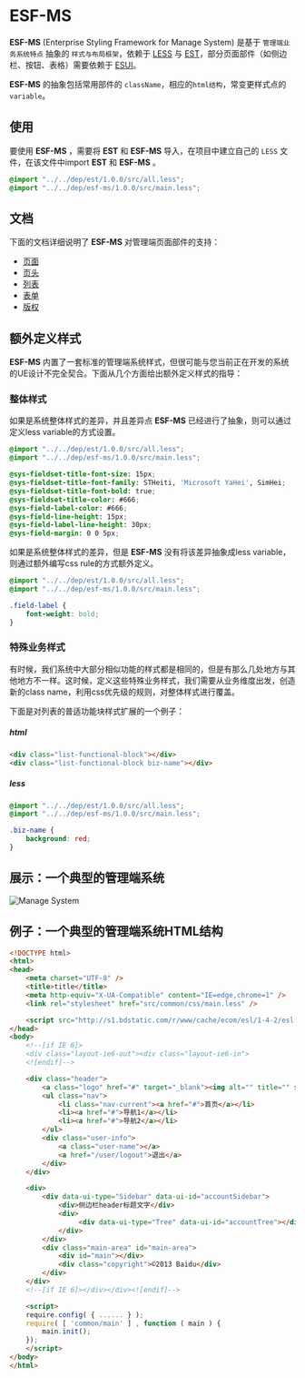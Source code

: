 ESF-MS
==============

**ESF-MS** (Enterprise Styling Framework for Manage System) 是基于 `管理端业务系统特点` 抽象的 `样式与布局框架`，依赖于 [LESS](http://github.com/cloudhead/less.js) 与 [EST](https://github.com/ecomfe/est)，部分页面部件（如侧边栏、按钮、表格）需要依赖于 [ESUI](https://github.com/ecomfe/esui)。

**ESF-MS** 的抽象包括常用部件的 `className`，相应的`html结构`，常变更样式点的`variable`。


使用
------

要使用 **ESF-MS** ，需要将 **EST** 和 **ESF-MS** 导入，在项目中建立自己的 `LESS` 文件，在该文件中import **EST** 和 **ESF-MS** 。

```css
@import "../../dep/est/1.0.0/src/all.less";
@import "../../dep/esf-ms/1.0.0/src/main.less";
```


文档
------

下面的文档详细说明了 **ESF-MS** 对管理端页面部件的支持：

- [页面](doc/page.md)
- [页头](doc/header.md)
- [列表](doc/list.md)
- [表单](doc/form.md)
- [版权](doc/copyright.md)


额外定义样式
------

**ESF-MS** 内置了一套标准的管理端系统样式，但很可能与您当前正在开发的系统的UE设计不完全契合。下面从几个方面给出额外定义样式的指导：


### 整体样式

如果是系统整体样式的差异，并且差异点 **ESF-MS** 已经进行了抽象，则可以通过定义less variable的方式设置。

```css
@import "../../dep/est/1.0.0/src/all.less";
@import "../../dep/esf-ms/1.0.0/src/main.less";

@sys-fieldset-title-font-size: 15px;
@sys-fieldset-title-font-family: STHeiti, 'Microsoft YaHei', SimHei;
@sys-fieldset-title-font-bold: true;
@sys-fieldset-title-color: #666;
@sys-field-label-color: #666;
@sys-field-line-height: 15px;
@sys-field-label-line-height: 30px;
@sys-field-margin: 0 0 5px;
```

如果是系统整体样式的差异，但是 **ESF-MS** 没有将该差异抽象成less variable，则通过额外编写css rule的方式额外定义。

```css
@import "../../dep/est/1.0.0/src/all.less";
@import "../../dep/esf-ms/1.0.0/src/main.less";

.field-label {
    font-weight: bold;
}
```

### 特殊业务样式

有时候，我们系统中大部分相似功能的样式都是相同的，但是有那么几处地方与其他地方不一样。这时候，定义这些特殊业务样式，我们需要从业务维度出发，创造新的class name，利用css优先级的规则，对整体样式进行覆盖。

下面是对列表的普适功能块样式扩展的一个例子：

##### html

```html
<div class="list-functional-block"></div>
<div class="list-functional-block biz-name"></div>
```

##### less

```css
@import "../../dep/est/1.0.0/src/all.less";
@import "../../dep/esf-ms/1.0.0/src/main.less";

.biz-name {
    background: red;
}
```


展示：一个典型的管理端系统
------

![Manage System](https://raw.github.com/ecomfe/esf-ms/master/doc/sys.png)


例子：一个典型的管理端系统HTML结构
------

```html
<!DOCTYPE html>
<html>
<head>
    <meta charset="UTF-8" />
    <title>title</title>
    <meta http-equiv="X-UA-Compatible" content="IE=edge,chrome=1" />
    <link rel="stylesheet" href="src/common/css/main.less" />

    <script src="http://s1.bdstatic.com/r/www/cache/ecom/esl/1-4-2/esl.js"></script>
</head>
<body>
    <!--[if IE 6]>
    <div class="layout-ie6-out"><div class="layout-ie6-in">
    <![endif]-->

    <div class="header">
        <a class="logo" href="#" target="_blank"><img alt="" title="" src="src/img/logo.png" width="98" height="32"></a>
        <ul class="nav">
            <li class="nav-current"><a href="#">首页</a></li>
            <li><a href="#">导航1</a></li>
            <li><a href="#">导航2</a></li>
        </ul>
        <div class="user-info">
            <a class="user-name"></a>
            <a href="/user/logout">退出</a>
        </div>
    </div>

    <div>
        <div data-ui-type="Sidebar" data-ui-id="accountSidebar">
            <div>侧边栏header标题文字</div>
            <div>
                 <div data-ui-type="Tree" data-ui-id="accountTree"></div>
            </div>
        </div>
        <div class="main-area" id="main-area">
            <div id="main"></div>
            <div class="copyright">©2013 Baidu</div>
        </div>
    </div>
    <!--[if IE 6]></div></div><![endif]-->

    <script>
    require.config( { ...... } );
    require( [ 'common/main' ] , function ( main ) {
        main.init();
    });
    </script>
</body>
</html>
```


